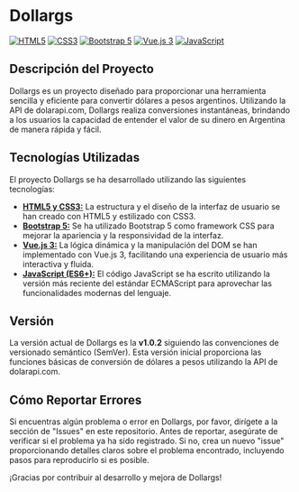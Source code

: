 # Dollargs

[![HTML5](https://img.shields.io/badge/HTML5-Used-E34F26?style=flat&logo=html5&logoColor=white)](https://developer.mozilla.org/en-US/docs/Web/Guide/HTML/HTML5)
[![CSS3](https://img.shields.io/badge/CSS3-Used-1572B6?style=flat&logo=css3&logoColor=white)](https://developer.mozilla.org/en-US/docs/Web/CSS)
[![Bootstrap 5](https://img.shields.io/badge/Bootstrap%205-Used-7952B3?style=flat&logo=bootstrap&logoColor=white)](https://getbootstrap.com/)
[![Vue.js 3](https://img.shields.io/badge/Vue.js%203-Used-4FC08D?style=flat&logo=vue.js&logoColor=white)](https://v3.vuejs.org/)
[![JavaScript](https://img.shields.io/badge/JavaScript-Used-F7DF1E?style=flat&logo=javascript&logoColor=black)](https://developer.mozilla.org/en-US/docs/Web/JavaScript)

## Descripción del Proyecto

Dollargs es un proyecto diseñado para proporcionar una herramienta sencilla y eficiente para convertir dólares a pesos argentinos. Utilizando la API de dolarapi.com, Dollargs realiza conversiones instantáneas, brindando a los usuarios la capacidad de entender el valor de su dinero en Argentina de manera rápida y fácil.

## Tecnologías Utilizadas

El proyecto Dollargs se ha desarrollado utilizando las siguientes tecnologías:

- [**HTML5 y CSS3:**](https://developer.mozilla.org/en-US/docs/Web/Guide/HTML/HTML5) La estructura y el diseño de la interfaz de usuario se han creado con HTML5 y estilizado con CSS3.
- [**Bootstrap 5:**](https://getbootstrap.com/) Se ha utilizado Bootstrap 5 como framework CSS para mejorar la apariencia y la responsividad de la interfaz.
- [**Vue.js 3:**](https://v3.vuejs.org/) La lógica dinámica y la manipulación del DOM se han implementado con Vue.js 3, facilitando una experiencia de usuario más interactiva y fluida.
- [**JavaScript (ES6+):**](https://developer.mozilla.org/en-US/docs/Web/JavaScript) El código JavaScript se ha escrito utilizando la versión más reciente del estándar ECMAScript para aprovechar las funcionalidades modernas del lenguaje.

## Versión

La versión actual de Dollargs es la **v1.0.2** siguiendo las convenciones de versionado semántico (SemVer). Esta versión inicial proporciona las funciones básicas de conversión de dólares a pesos utilizando la API de dolarapi.com.

## Cómo Reportar Errores

Si encuentras algún problema o error en Dollargs, por favor, dirígete a la sección de "Issues" en este repositorio. Antes de reportar, asegúrate de verificar si el problema ya ha sido registrado. Si no, crea un nuevo "issue" proporcionando detalles claros sobre el problema encontrado, incluyendo pasos para reproducirlo si es posible.

¡Gracias por contribuir al desarrollo y mejora de Dollargs!
